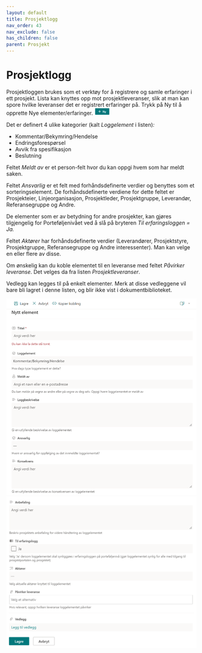 ```yaml
---
layout: default
title: Prosjektlogg
nav_order: 43
nav_exclude: false
has_children: false
parent: Prosjekt
---
```


# Prosjektlogg

Prosjektloggen brukes som et verktøy for å registrere og samle
erfaringer i ett prosjekt. Lista kan knyttes opp mot prosjektleveranser, slik at man kan spore hvilke leveranser det er registrert erfaringer på.
Trykk på Ny til å opprette Nye elementer/erfaringer. <img src="./media/Ny.png" width=8%>


Det er definert 4 ulike kategorier (kalt *Loggelement* i listen)*:*

  - Kommentar/Bekymring/Hendelse
  - Endringsforespørsel
  - Avvik fra spesifikasjon
  - Beslutning

Feltet *Meldt av* er et person-felt hvor du kan oppgi hvem som har meldt saken.

Feltet *Ansvarlig* er et felt med forhåndsdefinerte verdier og benyttes som et sorteringselement. De forhåndsdefinerte verdiene for dette feltet er Prosjekteier, Linjeorganisasjon, Prosjektleder, Prosjektgruppe, Leverandør, Referansegruppe og Andre.

De elementer som er av betydning for andre prosjekter, kan gjøres
tilgjengelig for Porteføljenivået ved å slå på bryteren *Til
erfaringsloggen = Ja.*

Feltet *Aktører* har forhåndsdefinerte verdier (Leverandører,
Prosjektstyre, Prosjektgruppe, Referansegruppe og Andre interessenter). Man kan velge en eller flere av disse.

Om ønskelig kan du koble elementet til en leveranse med feltet *Påvirker leveranse*. Det velges da fra listen *Prosjektleveranser*.

Vedlegg kan legges til på enkelt elementer. Merk at disse vedleggene vil bare bli lagret i denne listen, og blir ikke vist i dokumentbiblioteket.

![](./media/prosjektlogg1.png)
![](./media/prosjektlogg2.png)
